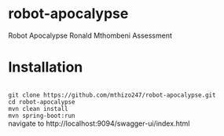 # robot-apocalypse
Robot Apocalypse Ronald Mthombeni Assessment

# Installation
<code>
git clone https://github.com/mthizo247/robot-apocalypse.git
cd robot-apocalypse
mvn clean install
mvn spring-boot:run
</code>
navigate to http://localhost:9094/swagger-ui/index.html